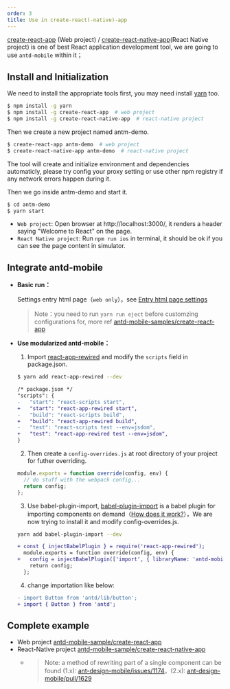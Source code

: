 ```yaml
---
order: 3
title: Use in create-react(-native)-app
---
```


[create-react-app](https://github.com/facebookincubator/create-react-app) (Web project) / [create-react-native-app](https://github.com/react-community/create-react-native-app)(React Native project) is one of best React application development tool, we are going to use `antd-mobile` within it；

## Install and Initialization

We need to install the appropriate tools first, you may need install [yarn](https://github.com/yarnpkg/yarn/) too.

```bash
$ npm install -g yarn
$ npm install -g create-react-app  # web project
$ npm install -g create-react-native-app  # react-native project
```

Then we create a new project named antm-demo.

```bash
$ create-react-app antm-demo  # web project
$ create-react-native-app antm-demo  # react-native project
```

The tool will create and initialize environment and dependencies automaticly, please try config your proxy setting or use other npm registry if any network errors happen during it.

Then we go inside antm-demo and start it.

```bash
$ cd antm-demo
$ yarn start
```

- `Web project`: Open browser at http://localhost:3000/, it renders a header saying "Welcome to React" on the page.
- `React Native project`: Run `npm run ios` in terminal, it should be ok if you can see the page content in simulator.

## Integrate antd-mobile


- **Basic run：**

  Settings entry html page（`web only`），see [Entry html page settings](/docs/react/introduce#Web-usage)

  > Note：you need to run `yarn run eject` before customzing configurations for, more ref  [antd-mobile-samples/create-react-app](https://github.com/ant-design/antd-mobile-samples/tree/1.x/create-react-app)

- **Use modularized antd-mobile：**

  1. Import [react-app-rewired](https://github.com/timarney/react-app-rewired) and modify the `scripts` field in package.json.

    ```bash
    $ yarn add react-app-rewired --dev
    ```

    ```diff
    /* package.json */
    "scripts": {
    -   "start": "react-scripts start",
    +   "start": "react-app-rewired start",
    -   "build": "react-scripts build",
    +   "build": "react-app-rewired build",
    -   "test": "react-scripts test --env=jsdom",
    +   "test": "react-app-rewired test --env=jsdom",
    }
    ```

  2. Then create a `config-overrides.js` at root directory of your project for futher overriding.

    ```js
    module.exports = function override(config, env) {
      // do stuff with the webpack config...
      return config;
    };
    ```

  3. Use babel-plugin-import, [babel-plugin-import](https://github.com/ant-design/babel-plugin-import) is a babel plugin for importing components on demand（[How does it work?](https://ant.design/docs/react/getting-started#Import-on-Demand)），We are now trying to install it and modify config-overrides.js.

    ```bash
    yarn add babel-plugin-import --dev
    ```

    ```diff
    + const { injectBabelPlugin } = require('react-app-rewired');
      module.exports = function override(config, env) {
    +   config = injectBabelPlugin(['import', { libraryName: 'antd-mobile', style: 'css' }], config);
        return config;
      };
    ```
  4. change importation like below:

    ```diff
    - import Button from 'antd/lib/button';
    + import { Button } from 'antd';
    ```

## Complete example

- Web project [antd-mobile-sample/create-react-app](https://github.com/ant-design/antd-mobile-samples/tree/master/create-react-app)
- React-Native project [antd-mobile-sample/create-react-native-app](https://github.com/ant-design/antd-mobile-samples/tree/master/create-react-native-app)
    - > Note: a method of rewriting part of a single component can be found (1.x): [ant-design-mobile/issues/1174](https://github.com/ant-design/ant-design-mobile/issues/1174#issuecomment-295256831)，(2.x): [ant-design-mobile/pull/1629](https://github.com/ant-design/ant-design-mobile/pull/1629)
